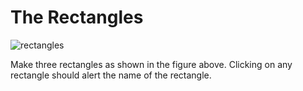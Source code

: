 # The Rectangles

![rectangles](https://s3.amazonaws.com/istreet-assets/rk0x-gITZYukMje8s16AsA/Screen%20Shot%202015-08-18%20at%205.04.53%20AM.png)

Make three rectangles as shown in the figure above. Clicking on any rectangle should alert the name of the rectangle.
